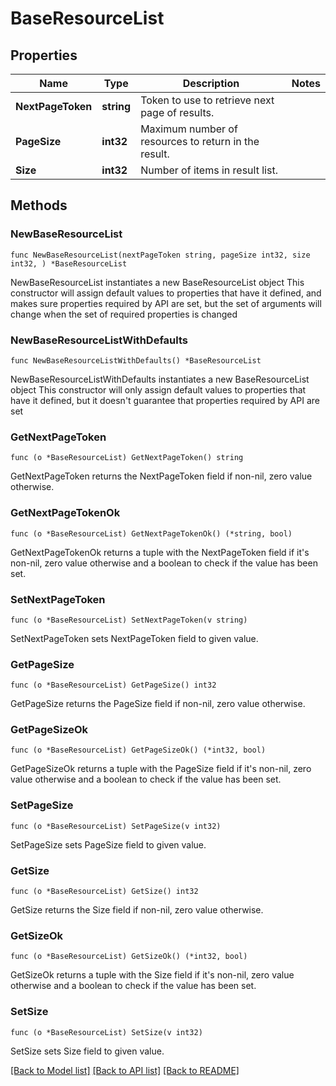 # BaseResourceList

## Properties

Name | Type | Description | Notes
------------ | ------------- | ------------- | -------------
**NextPageToken** | **string** | Token to use to retrieve next page of results. | 
**PageSize** | **int32** | Maximum number of resources to return in the result. | 
**Size** | **int32** | Number of items in result list. | 

## Methods

### NewBaseResourceList

`func NewBaseResourceList(nextPageToken string, pageSize int32, size int32, ) *BaseResourceList`

NewBaseResourceList instantiates a new BaseResourceList object
This constructor will assign default values to properties that have it defined,
and makes sure properties required by API are set, but the set of arguments
will change when the set of required properties is changed

### NewBaseResourceListWithDefaults

`func NewBaseResourceListWithDefaults() *BaseResourceList`

NewBaseResourceListWithDefaults instantiates a new BaseResourceList object
This constructor will only assign default values to properties that have it defined,
but it doesn't guarantee that properties required by API are set

### GetNextPageToken

`func (o *BaseResourceList) GetNextPageToken() string`

GetNextPageToken returns the NextPageToken field if non-nil, zero value otherwise.

### GetNextPageTokenOk

`func (o *BaseResourceList) GetNextPageTokenOk() (*string, bool)`

GetNextPageTokenOk returns a tuple with the NextPageToken field if it's non-nil, zero value otherwise
and a boolean to check if the value has been set.

### SetNextPageToken

`func (o *BaseResourceList) SetNextPageToken(v string)`

SetNextPageToken sets NextPageToken field to given value.


### GetPageSize

`func (o *BaseResourceList) GetPageSize() int32`

GetPageSize returns the PageSize field if non-nil, zero value otherwise.

### GetPageSizeOk

`func (o *BaseResourceList) GetPageSizeOk() (*int32, bool)`

GetPageSizeOk returns a tuple with the PageSize field if it's non-nil, zero value otherwise
and a boolean to check if the value has been set.

### SetPageSize

`func (o *BaseResourceList) SetPageSize(v int32)`

SetPageSize sets PageSize field to given value.


### GetSize

`func (o *BaseResourceList) GetSize() int32`

GetSize returns the Size field if non-nil, zero value otherwise.

### GetSizeOk

`func (o *BaseResourceList) GetSizeOk() (*int32, bool)`

GetSizeOk returns a tuple with the Size field if it's non-nil, zero value otherwise
and a boolean to check if the value has been set.

### SetSize

`func (o *BaseResourceList) SetSize(v int32)`

SetSize sets Size field to given value.



[[Back to Model list]](../README.md#documentation-for-models) [[Back to API list]](../README.md#documentation-for-api-endpoints) [[Back to README]](../README.md)


